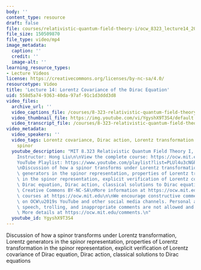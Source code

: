 ```yaml
---
body: ''
content_type: resource
draft: false
file: courses/relativistic-quantum-field-theory-i/ocw_8323_lecture14_2023mar22_360p_16_9.mp4
file_size: 150509870
file_type: video/mp4
image_metadata:
  caption: ''
  credit: ''
  image-alt: ''
learning_resource_types:
- Lecture Videos
license: https://creativecommons.org/licenses/by-nc-sa/4.0/
resourcetype: Video
title: 'Lecture 14: Lorentz Covariance of the Dirac Equation'
uid: 558d5a74-9363-40da-97af-91c1d3ddd3d8
video_files:
  archive_url: ''
  video_captions_file: /courses/8-323-relativistic-quantum-field-theory-i-spring-2023/1romVzn64uW3bSntc8o59ZjQ6nvb5jC9z_transcript.webvtt
  video_thumbnail_file: https://img.youtube.com/vi/YgyshX9T3S4/default.jpg
  video_transcript_file: /courses/8-323-relativistic-quantum-field-theory-i-spring-2023/1romVzn64uW3bSntc8o59ZjQ6nvb5jC9z_transcript.pdf
video_metadata:
  video_speakers: ''
  video_tags: Lorentz covariance, Dirac action, Lorentz transformation of a Dirac
    spinor
  youtube_description: "MIT 8.323 Relativistic Quantum Field Theory I, Spring 2023\n\
    Instructor: Hong Liu\n\nView the complete course: https://ocw.mit.edu/courses/8-323-relativistic-quantum-field-theory-i-spring-2023/\n\
    YouTube Playlist: https://www.youtube.com/playlist?list=PLUl4u3cNGP61AV6bhf4mB3tCyWQrI_uU5\n\
    \nDiscussion of how a spinor transforms under Lorentz transformation, Lorentz\
    \ generators in the spinor representation, properties of Lorentz transformation\
    \ in the spinor representation, explicit verification of Lorentz covariance of\
    \ Dirac equation, Dirac action, classical solutions to Dirac equations \n\nLicense:\
    \ Creative Commons BY-NC-SA\nMore information at https://ocw.mit.edu/terms\nMore\
    \ courses at https://ocw.mit.edu\n\nWe encourage constructive comments and discussion\
    \ on OCW\u2019s YouTube and other social media channels. Personal attacks, hate\
    \ speech, trolling, and inappropriate comments are not allowed and may be removed.\
    \ More details at https://ocw.mit.edu/comments.\n"
  youtube_id: YgyshX9T3S4
---
```

Discussion of how a spinor transforms under Lorentz transformation, Lorentz generators in the spinor representation, properties of Lorentz transformation in the spinor representation, explicit verification of Lorentz covariance of Dirac equation, Dirac action, classical solutions to Dirac equations